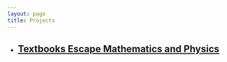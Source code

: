```yaml
---
layout: page
title: Projects
---
```


<ul class="post-list">
  <li>
    <h2>
      <a class="post-link" href="./temp/">
        Textbooks Escape Mathematics and Physics
      </a>
    </h2>
  </li>
</ul>
